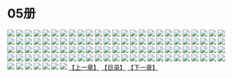 # 05册
![](https://mao.mhtupian.com/uploads/img/7563/111234/1.jpg)
![](https://mao.mhtupian.com/uploads/img/7563/111234/2.jpg)
![](https://mao.mhtupian.com/uploads/img/7563/111234/3.jpg)
![](https://mao.mhtupian.com/uploads/img/7563/111234/4.jpg)
![](https://mao.mhtupian.com/uploads/img/7563/111234/5.jpg)
![](https://mao.mhtupian.com/uploads/img/7563/111234/6.jpg)
![](https://mao.mhtupian.com/uploads/img/7563/111234/7.jpg)
![](https://mao.mhtupian.com/uploads/img/7563/111234/8.jpg)
![](https://mao.mhtupian.com/uploads/img/7563/111234/9.jpg)
![](https://mao.mhtupian.com/uploads/img/7563/111234/10.jpg)
![](https://mao.mhtupian.com/uploads/img/7563/111234/11.jpg)
![](https://mao.mhtupian.com/uploads/img/7563/111234/12.jpg)
![](https://mao.mhtupian.com/uploads/img/7563/111234/13.jpg)
![](https://mao.mhtupian.com/uploads/img/7563/111234/14.jpg)
![](https://mao.mhtupian.com/uploads/img/7563/111234/15.jpg)
![](https://mao.mhtupian.com/uploads/img/7563/111234/16.jpg)
![](https://mao.mhtupian.com/uploads/img/7563/111234/17.jpg)
![](https://mao.mhtupian.com/uploads/img/7563/111234/18.jpg)
![](https://mao.mhtupian.com/uploads/img/7563/111234/19.jpg)
![](https://mao.mhtupian.com/uploads/img/7563/111234/20.jpg)
![](https://mao.mhtupian.com/uploads/img/7563/111234/21.jpg)
![](https://mao.mhtupian.com/uploads/img/7563/111234/22.jpg)
![](https://mao.mhtupian.com/uploads/img/7563/111234/23.jpg)
![](https://mao.mhtupian.com/uploads/img/7563/111234/24.jpg)
![](https://mao.mhtupian.com/uploads/img/7563/111234/25.jpg)
![](https://mao.mhtupian.com/uploads/img/7563/111234/26.jpg)
![](https://mao.mhtupian.com/uploads/img/7563/111234/27.jpg)
![](https://mao.mhtupian.com/uploads/img/7563/111234/28.jpg)
![](https://mao.mhtupian.com/uploads/img/7563/111234/29.jpg)
![](https://mao.mhtupian.com/uploads/img/7563/111234/30.jpg)
![](https://mao.mhtupian.com/uploads/img/7563/111234/31.jpg)
![](https://mao.mhtupian.com/uploads/img/7563/111234/32.jpg)
![](https://mao.mhtupian.com/uploads/img/7563/111234/33.jpg)
![](https://mao.mhtupian.com/uploads/img/7563/111234/34.jpg)
![](https://mao.mhtupian.com/uploads/img/7563/111234/35.jpg)
![](https://mao.mhtupian.com/uploads/img/7563/111234/36.jpg)
![](https://mao.mhtupian.com/uploads/img/7563/111234/37.jpg)
![](https://mao.mhtupian.com/uploads/img/7563/111234/38.jpg)
![](https://mao.mhtupian.com/uploads/img/7563/111234/39.jpg)
![](https://mao.mhtupian.com/uploads/img/7563/111234/40.jpg)
![](https://mao.mhtupian.com/uploads/img/7563/111234/41.jpg)
![](https://mao.mhtupian.com/uploads/img/7563/111234/42.jpg)
![](https://mao.mhtupian.com/uploads/img/7563/111234/43.jpg)
![](https://mao.mhtupian.com/uploads/img/7563/111234/44.jpg)
![](https://mao.mhtupian.com/uploads/img/7563/111234/45.jpg)
![](https://mao.mhtupian.com/uploads/img/7563/111234/46.jpg)
![](https://mao.mhtupian.com/uploads/img/7563/111234/47.jpg)
![](https://mao.mhtupian.com/uploads/img/7563/111234/48.jpg)
![](https://mao.mhtupian.com/uploads/img/7563/111234/49.jpg)
![](https://mao.mhtupian.com/uploads/img/7563/111234/50.jpg)
![](https://mao.mhtupian.com/uploads/img/7563/111234/51.jpg)
![](https://mao.mhtupian.com/uploads/img/7563/111234/52.jpg)
![](https://mao.mhtupian.com/uploads/img/7563/111234/53.jpg)
![](https://mao.mhtupian.com/uploads/img/7563/111234/54.jpg)
![](https://mao.mhtupian.com/uploads/img/7563/111234/55.jpg)
![](https://mao.mhtupian.com/uploads/img/7563/111234/56.jpg)
![](https://mao.mhtupian.com/uploads/img/7563/111234/57.jpg)
![](https://mao.mhtupian.com/uploads/img/7563/111234/58.jpg)
![](https://mao.mhtupian.com/uploads/img/7563/111234/59.jpg)
![](https://mao.mhtupian.com/uploads/img/7563/111234/60.jpg)
![](https://mao.mhtupian.com/uploads/img/7563/111234/61.jpg)
![](https://mao.mhtupian.com/uploads/img/7563/111234/62.jpg)
![](https://mao.mhtupian.com/uploads/img/7563/111234/63.jpg)
![](https://mao.mhtupian.com/uploads/img/7563/111234/64.jpg)
![](https://mao.mhtupian.com/uploads/img/7563/111234/65.jpg)
![](https://mao.mhtupian.com/uploads/img/7563/111234/66.jpg)
![](https://mao.mhtupian.com/uploads/img/7563/111234/67.jpg)
![](https://mao.mhtupian.com/uploads/img/7563/111234/68.jpg)
![](https://mao.mhtupian.com/uploads/img/7563/111234/69.jpg)
![](https://mao.mhtupian.com/uploads/img/7563/111234/70.jpg)
![](https://mao.mhtupian.com/uploads/img/7563/111234/71.jpg)
![](https://mao.mhtupian.com/uploads/img/7563/111234/72.jpg)
![](https://mao.mhtupian.com/uploads/img/7563/111234/73.jpg)
![](https://mao.mhtupian.com/uploads/img/7563/111234/74.jpg)
![](https://mao.mhtupian.com/uploads/img/7563/111234/75.jpg)
![](https://mao.mhtupian.com/uploads/img/7563/111234/76.jpg)
![](https://mao.mhtupian.com/uploads/img/7563/111234/77.jpg)
![](https://mao.mhtupian.com/uploads/img/7563/111234/78.jpg)
![](https://mao.mhtupian.com/uploads/img/7563/111234/79.jpg)
![](https://mao.mhtupian.com/uploads/img/7563/111234/80.jpg)
![](https://mao.mhtupian.com/uploads/img/7563/111234/81.jpg)
![](https://mao.mhtupian.com/uploads/img/7563/111234/82.jpg)
![](https://mao.mhtupian.com/uploads/img/7563/111234/83.jpg)
![](https://mao.mhtupian.com/uploads/img/7563/111234/84.jpg)
![](https://mao.mhtupian.com/uploads/img/7563/111234/85.jpg)
![](https://mao.mhtupian.com/uploads/img/7563/111234/86.jpg)
![](https://mao.mhtupian.com/uploads/img/7563/111234/87.jpg)
![](https://mao.mhtupian.com/uploads/img/7563/111234/88.jpg)
![](https://mao.mhtupian.com/uploads/img/7563/111234/89.jpg)
![](https://mao.mhtupian.com/uploads/img/7563/111234/90.jpg)
![](https://mao.mhtupian.com/uploads/img/7563/111234/91.jpg)
![](https://mao.mhtupian.com/uploads/img/7563/111234/92.jpg)
![](https://mao.mhtupian.com/uploads/img/7563/111234/93.jpg)
![](https://mao.mhtupian.com/uploads/img/7563/111234/94.jpg)
![](https://mao.mhtupian.com/uploads/img/7563/111234/95.jpg)
![](https://mao.mhtupian.com/uploads/img/7563/111234/96.jpg)
![](https://mao.mhtupian.com/uploads/img/7563/111234/97.jpg)
![](https://mao.mhtupian.com/uploads/img/7563/111234/98.jpg)
![](https://mao.mhtupian.com/uploads/img/7563/111234/99.jpg)
![](https://mao.mhtupian.com/uploads/img/7563/111234/100.jpg)
![](https://mao.mhtupian.com/uploads/img/7563/111234/101.jpg)
![](https://mao.mhtupian.com/uploads/img/7563/111234/102.jpg)
![](https://mao.mhtupian.com/uploads/img/7563/111234/103.jpg)
![](https://mao.mhtupian.com/uploads/img/7563/111234/104.jpg)
![](https://mao.mhtupian.com/uploads/img/7563/111234/105.jpg)
![](https://mao.mhtupian.com/uploads/img/7563/111234/106.jpg)
![](https://mao.mhtupian.com/uploads/img/7563/111234/107.jpg)
[【上一章】](./176.md)
[【目录】](./READMD.md)
[【下一章】](./178.md)
